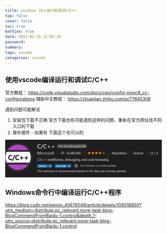 ```yaml
---
title: windows 10上运行和调试C/C++
top: false
cover: false
toc: true
mathjax: true
date: 2021-01-15 12:02:34
password:
summary:
tags: vscode
categories: vscode
---
```


## 使用vscode编译运行和调试C/C++

官方教程： https://code.visualstudio.com/docs/cpp/config-msvc#_cc-configurations
辅助中文教程： https://zhuanlan.zhihu.com/p/77645306

遇到问题可能解法

1. 安装包下载不正确
	官方下载也有可能遇到这样的问题，重新在官方网址找不同入口的下载
2. 替补插件 - 如果有 下面这个也可以的

![](VScode-setUp-Cpp/image-20210115121413395.png)


## Windows命令行中编译运行C/C++程序
https://blog.csdn.net/weixin_45676049/article/details/108018850?utm_medium=distribute.pc_relevant.none-task-blog-BlogCommendFromBaidu-1.control&depth_1-utm_source=distribute.pc_relevant.none-task-blog-BlogCommendFromBaidu-1.control